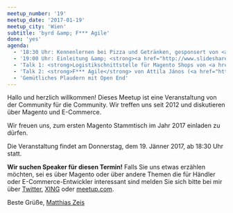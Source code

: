 ```yaml
---
meetup_number: '19'
meetup_date: '2017-01-19'
meetup_city: 'Wien'
subtitle: 'byrd &amp; F*** Agile'
done: 'yes'
agenda:
  - '18:30 Uhr: Kennenlernen bei Pizza und Getränken, gesponsert von <a href="https://www.limesoda.com/">LimeSoda</a>'
  - '19:00 Uhr: Einleitung &amp; <strong><a href="http://www.slideshare.net/mzeis/magento-news-magento-meetup-wien-19">Magento-News</a></strong> von Anna V&ouml;lkl und Matthias Zeis (<a href="https://www.facebook.com/limesoda.at/videos/10155179842949396/">Video</a>)'
  - 'Talk 1: <strong>Logistikschnittstelle für Magento Shops von <a href="https://getbyrd.com/">byrd</a></strong> von Petra Dobrocka (<a href="https://www.facebook.com/limesoda.at/videos/10155179861969396/">Video</a>)'
  - 'Talk 2: <strong>F*** Agile</strong> von Attila János (<a href="https://www.facebook.com/limesoda.at/videos/10155179903019396/">Video</a>)'
  - 'Gemütliches Plaudern mit Open End'  
---
```

Hallo und herzlich willkommen! Dieses Meetup ist eine Veranstaltung von der Community für die Community. Wir treffen uns seit 2012 und diskutieren über Magento und E-Commerce.

Wir freuen uns, zum ersten Magento Stammtisch im Jahr 2017 einladen zu dürfen.

Die Veranstaltung findet am Donnerstag, dem 19. Jänner 2017, ab 18:30 Uhr statt.

<strong>Wir suchen Speaker für diesen Termin!</strong> Falls Sie uns etwas erzählen möchten, sei es über Magento oder über andere Themen die für Händler oder E-Commerce-Entwickler interessant sind melden Sie sich bitte bei mir über <a href="https://www.twitter.com/mzeis">Twitter</a>, <a href="https://www.xing.com/profile/Matthias_Zeis2">XING</a> oder <a href="https://www.meetup.com/de-DE/members/141130612/">meetup.com</a>.

Beste Grüße, <a href="http://www.matthias-zeis.com/">Matthias Zeis</a>


  
